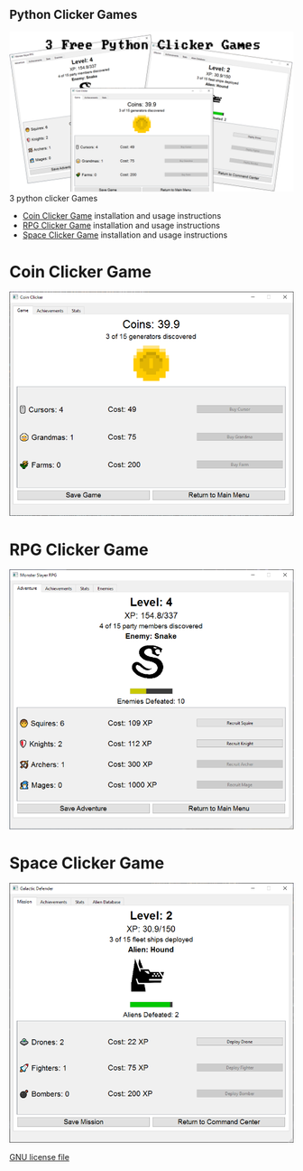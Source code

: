 ## Python Clicker Games
![3 python clicker Games](screenshot.png)
3 python clicker Games
- [Coin Clicker Game](clicker-readme.md) installation and usage instructions
- [RPG Clicker Game](rpg-readme.md) installation and usage instructions
- [Space Clicker Game](space-readme.md) installation and usage instructions

# Coin Clicker Game
![clicker screenshot](clicker_screenshot.png)
# RPG Clicker Game
![rpg screenshot](rpg_screenshot.png)
# Space Clicker Game
![space screenshot](space_screenshot.png)

[GNU license file](LICENSE.txt)
